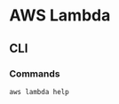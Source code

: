 # AWS Lambda

<!--
https://app.pluralsight.com/library/courses/introduction-aws-lambda/table-of-contents
https://app.pluralsight.com/library/courses/aws-developer-lambda-deep-dive/table-of-contents
https://app.pluralsight.com/library/courses/aws-developer-introduction-aws-lambda/table-of-contents
https://app.pluralsight.com/library/courses/aws-deploying-serverless-applications-application-model/table-of-contents
https://app.pluralsight.com/library/courses/lambda-expressions-java-code/table-of-contents
https://app.pluralsight.com/library/courses/enterprise-aws-lambdas-java-eclipse-ide/table-of-contents
https://app.pluralsight.com/library/courses/aws-developer-serverless-architecture-monitoring/table-of-contents
https://app.pluralsight.com/library/courses/snowforce-2020-session-21/table-of-contents
https://app.pluralsight.com/library/courses/implementing-design-patterns-java-8-lambda-expression/table-of-contents

https://linkedin.com/learning/learning-amazon-web-services-lambda-2/serverless-computing-with-lambdas
https://linkedin.com/learning/serverless-and-microservices-for-aws/why-serverless-why-microservices
https://linkedin.com/learning/serverless-architecture/what-you-should-know
https://linkedin.com/learning/building-dynamic-websites-using-aws-lambdas/serverless-technology-is-for-full-stack-developers
https://linkedin.com/learning/learning-amazon-web-services-aws-for-developers-2/getting-started-in-amazon-web-services-aws
https://linkedin.com/learning/building-serverless-apps-on-aws-2018/building-a-serverless-app-on-aws
https://linkedin.com/learning/aws-api-gateway-with-http-lambda-dynamodb-and-ios/easy-restful-api-creation
https://linkedin.com/learning/creating-a-serverless-application-using-react-in-aws/2392677
https://linkedin.com/learning/learning-cloud-computing-serverless-computing/introduction-to-serverless-computing
https://linkedin.com/learning/developing-aws-lambda-functions-with-kotlin/welcome
-->

## CLI

### Commands

```sh
aws lambda help
```

<!-- ### Usage

```sh
#
aws lambda
``` -->
